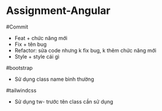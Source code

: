 # Assignment-Angular
#Commit
- Feat + chức năng mới
- Fix + tên bug 
- Refactor: sửa code nhưng k fix bug, k thêm chức năng mới
- Style + style cái gì

#bootstrap 
- Sử dụng class name bình thường



#tailwindcss
- Sử dụng tw- trước tên class cần sử dụng
